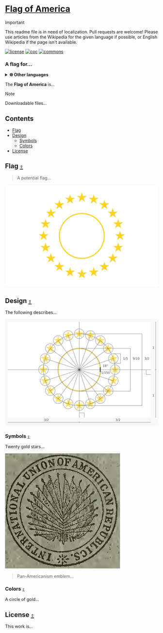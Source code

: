 # [Flag of America](https://github.com/andrewtavis/blob/main/READMES/README-pt.md)

> [!IMPORTANT]
> This readme file is in need of localization. Pull requests are welcome! Please use articles from the Wikipedia for the given language if possible, or English Wikipedia if the page isn't available.

[![license](https://img.shields.io/github/license/andrewtavis/flag-of-america.svg?label=%20)](../LICENSE.txt)
[![coc](https://img.shields.io/badge/Contributor%20Covenant-ff69b4.svg)](../.github/CODE_OF_CONDUCT.md)
[![commons](https://img.shields.io/badge/Wikimedia%20Commons-006699.svg?logo=WikimediaCommons&logoColor=ffffff)](https://commons.wikimedia.org/w/index.php?search=Flag+of+America&title=Special:MediaSearch&type=image)

<!-- [![wikipedia](https://img.shields.io/badge/Wikipedia-990000.svg?logo=Wikipedia&logoColor=ffffff)](https://pt.wikipedia.org/)
[![wikidata](https://img.shields.io/badge/Wikidata-339966.svg?logo=Wikidata&logoColor=ffffff)](https://www.wikidata.org/) -->

### A flag for...

<details><summary><strong>🌐 Other languages</strong></summary>
<p>

- [Aymara](./README-ay.md)
- [Nederlands](./README-nl.md)
- [English](../README.md)
- [Español](./README-es.md)
- [Français](./README-fr.md)
- [Guarani](./README-gn.md)
- [Haitian Creole](./README-ht.md)
- Português
- [Quechua](./README-qu.md)

</p>
</details>

The **Flag of America** is...

> [!NOTE]
> Downloadable files...

<a id="contents"></a>

## **Contents**

- [Flag](#flag-)
- [Design](#design-)
  - [Symbols](#symbols-)
  - [Colors](#colors-)
- [License](#license-)

<a id="flag-"></a>

## Flag [`⇧`](#contents)

> A potential flag...

<div align="left">
<a href="../images/flag/flag_of_america.svg"><img src="../images/flag/flag_of_america.svg" width="600" style="border:1px solid #F5F5F5;" alt="Flag of America"></a>
</div>

<a id="design-"></a>

## Design [`⇧`](#contents)

The following describes...

<div align="left">
<a href="../images/design_specification/flag_of_america_design_specification.svg"><img src="../images/design_specification/flag_of_america_design_specification.svg" width="600" style="border:1px solid #F5F5F5;" alt="Flag of America"></a>
</div>

<a id="symbols-"></a>

### Symbols [`⇧`](#contents)

Twenty gold stars...

<div align="left">
<a href="../.github/resources/international_union_of_american_republics_logo_in_1909_from_publication_cacao_(1909)_(ia_cacao00inte)_(page_1_crop).jpg"><img src="../.github/resources/international_union_of_american_republics_logo_in_1909_from_publication_cacao_(1909)_(ia_cacao00inte)_(page_1_crop).jpg" width="379" alt="Pan-Americanism emblem from 1909"></a>
</div>

> Pan-Americanism emblem...

<a id="colors-"></a>

### Colors [`⇧`](#contents)

A circle of gold...

<a id="license-"></a>

## License [`⇧`](#contents)

This work is...
